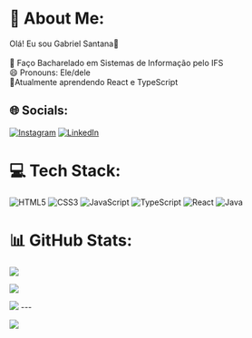 # 💫 About Me:
Olá! Eu sou Gabriel Santana👋<br><br>📒 Faço Bacharelado em Sistemas de Informação pelo IFS<br>😄 Pronouns: Ele/dele <br>📓Atualmente aprendendo React e TypeScript


## 🌐 Socials:
[![Instagram](https://img.shields.io/badge/Instagram-%23E4405F.svg?logo=Instagram&logoColor=white&target_blank)](https://www.instagram.com/gabriel_boruto1) [![LinkedIn](https://img.shields.io/badge/LinkedIn-%230077B5.svg?logo=linkedin&logoColor=white)](https://linkedin.com/in/AindaNaoTenho) 

# 💻 Tech Stack:
![HTML5](https://img.shields.io/badge/html5-%23E34F26.svg?style=for-the-badge&logo=html5&logoColor=white) ![CSS3](https://img.shields.io/badge/css3-%231572B6.svg?style=for-the-badge&logo=css3&logoColor=white) ![JavaScript](https://img.shields.io/badge/javascript-%23323330.svg?style=for-the-badge&logo=javascript&logoColor=%23F7DF1E) ![TypeScript](https://img.shields.io/badge/typescript-%23007ACC.svg?style=for-the-badge&logo=typescript&logoColor=white)  ![React](https://img.shields.io/badge/react-%2320232a.svg?style=for-the-badge&logo=react&logoColor=%2361DAFB) ![Java](https://img.shields.io/badge/java-%23ED8B00.svg?style=for-the-badge&logo=java&logoColor=white)
# 📊 GitHub Stats:

<img src="https://github-readme-stats.vercel.app/api?username=gabriellsan&show_icons=true&theme=dracula&include_all_commits=true&count_private=true">

![](https://github-readme-streak-stats.herokuapp.com/?user=gabriellsan&theme=dracula&hide_border=false)<br/>

<img src="https://github-readme-stats.vercel.app/api/top-langs/?username=gabriellsan&theme=dracula&include_all_commits=true&count_private=true&layout=compact">
---

[![](https://visitcount.itsvg.in/api?id=gabriellsan&icon=8&color=4)](https://visitcount.itsvg.in)

<!-- Proudly created with GPRM ( https://gprm.itsvg.in ) -->
